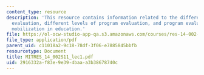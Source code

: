 ```yaml
---
content_type: resource
description: 'This resource contains information related to the different types of
  evaluation, different levels of program evaluation, and program evaluation: community
  mobilization in education.'
file: https://ol-ocw-studio-app-qa.s3.amazonaws.com/courses/res-14-002-abdul-latif-jameel-poverty-action-lab-executive-training-evaluating-social-programs-2011-spring-2011/2916332af83e9e394baaa3b38678740c_MITRES_14_002S11_lec1.pdf
file_type: application/pdf
parent_uid: c11018a2-9c18-78df-3f06-e7885845bbfb
resourcetype: Document
title: MITRES_14_002S11_lec1.pdf
uid: 2916332a-f83e-9e39-4baa-a3b38678740c
---
```

